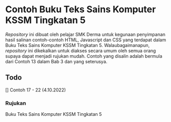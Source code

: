 # Contoh Buku Teks Sains Komputer KSSM Tingkatan 5
_Repository_ ini dibuat oleh pelajar SMK Derma untuk kegunaan penyimpanan hasil salinan contoh-contoh HTML, Javascript dan CSS yang terdapat dalam Buku Teks Sains Komputer KSSM Tingkatan 5. Walaubagaimanapun, _repository_ ini dikekalkan untuk diakses secara umum oleh semua orang supaya dapat menjadi rujukan mudah. Contoh yang disalin adalah bermula dari Contoh 13 dalam Bab 3 dan yang seterusya.

## Todo
[] Contoh 17 - 22 (4.10.2022)

### Rujukan
Buku Teks Sains Komputer KSSM Tingkatan 5
